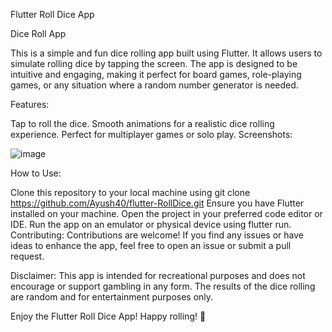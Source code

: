 Flutter Roll Dice App

Dice Roll App

This is a simple and fun dice rolling app built using Flutter. It allows users to simulate rolling dice by tapping the screen. The app is designed to be intuitive and engaging, making it perfect for board games, role-playing games, or any situation where a random number generator is needed.

Features:

Tap to roll the dice.
Smooth animations for a realistic dice rolling experience.
Perfect for multiplayer games or solo play.
Screenshots:

![image](https://github.com/ACE-VSIT/website/assets/100126332/eba8480b-6b88-4818-8304-a09866431c02)

How to Use:

Clone this repository to your local machine using git clone https://github.com/Ayush40/flutter-RollDice.git
Ensure you have Flutter installed on your machine.
Open the project in your preferred code editor or IDE.
Run the app on an emulator or physical device using flutter run.
Contributing:
Contributions are welcome! If you find any issues or have ideas to enhance the app, feel free to open an issue or submit a pull request.

Disclaimer:
This app is intended for recreational purposes and does not encourage or support gambling in any form. The results of the dice rolling are random and for entertainment purposes only.

Enjoy the Flutter Roll Dice App! Happy rolling! 🎲
